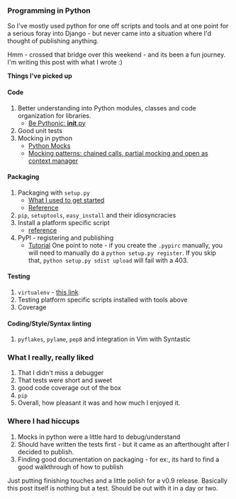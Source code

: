 <!--
PostId: 595575659130069894
Title    : What publishing a python module taught me
Labels   : python,programming, blogger
Format	 : markdown
-->
### Programming in Python
So I've mostly used python for one off scripts and tools and at one point for a serious foray into Django - but never
came into a situation where I'd thought of publishing anything.

Hmm - crossed that bridge over this weekend - and its been a fun journey. I'm writing this post with what I wrote :)

**Things I've picked up**

#### Code

1. Better understanding into Python modules, classes and code organization for libraries.
    * [Be Pythonic: __init__.py](http://mikegrouchy.com/blog/2012/05/be-pythonic-__init__py.html)
2. Good unit tests
3. Mocking in python
    * [Python Mocks](http://www.voidspace.org.uk/python/mock/)
    * [Mocking patterns: chained calls, partial mocking and open as context manager](http://www.voidspace.org.uk/python/weblog/arch_d7_2010_10_02.shtml)


#### Packaging

1. Packaging with `setup.py`
    * [What I used to get started](http://pythonhosted.org/an_example_pypi_project/setuptools.html)
    * [Reference](http://pythonhosted.org/distribute/setuptools.html)
7. `pip`, `setuptools`, `easy_install` and their idiosyncracies
5. Install a platform specific script
    * [reference](http://pythonhosted.org/distribute/setuptools.html#automatic-script-creation)
5. PyPI - registering and publishing
    * [Tutorial](http://docs.python.org/3/distutils/packageindex.html)
        One point to note - if you create the `.pypirc` manually,  you will need to manually do a 
        `python setup.py register`. If you skip that, `python setup.py sdist upload` will fail with 
        a 403.

#### Testing

1. `virtualenv` - [this link](http://simononsoftware.com/virtualenv-tutorial/)
7. Testing platform specific scripts installed with tools above
8. Coverage

#### Coding/Style/Syntax linting

1. `pyflakes`, `pylame`, `pep8` and integration in Vim with Syntastic

### What I really, really liked

1. That I didn't miss a debugger
3. That tests were short and sweet
4. good code coverage out of the box
5. `pip`
1. Overall, how pleasant it was and how much I enjoyed it. 

### Where I had hiccups

1. Mocks in python were a little hard to debug/understand
2. Should have written the tests first - but it came as an afterthought after I decided to publish.
3. Finding good documentation on packaging - for ex:, its hard to find a good walkthrough of how to publish

Just putting finishing touches and a little polish for a v0.9 release. Basically this post itself is nothing
but a test. Should be out with it in a day or two.
